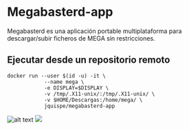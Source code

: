 # Megabasterd-app
Megabasterd es una aplicación portable multiplataforma para descargar/subir ficheros de MEGA sin restricciones.

## Ejecutar desde un repositorio remoto

```
docker run --user $(id -u) -it \
			--name mega \
			-e DISPLAY=$DISPLAY \
			-v /tmp/.X11-unix/:/tmp/.X11-unix/ \
			-v $HOME/Descargas:/home/mega/ \
			jquispe/megabasterd-app
```
![alt text](https://media.giphy.com/media/3o6vXWG2hnAgRpavIY/giphy.gif "MegaBasterd")
![](https://media.giphy.com/media/xT39CQN9TbLicYyJtm/giphy.gif)

